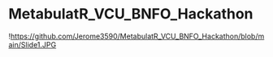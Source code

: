 # MetabulatR_VCU_BNFO_Hackathon

!https://github.com/Jerome3590/MetabulatR_VCU_BNFO_Hackathon/blob/main/Slide1.JPG
